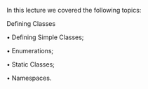 In this lecture we covered the following topics:

Defining Classes

• Defining Simple Classes;

• Enumerations;

• Static Classes;

• Namespaces.